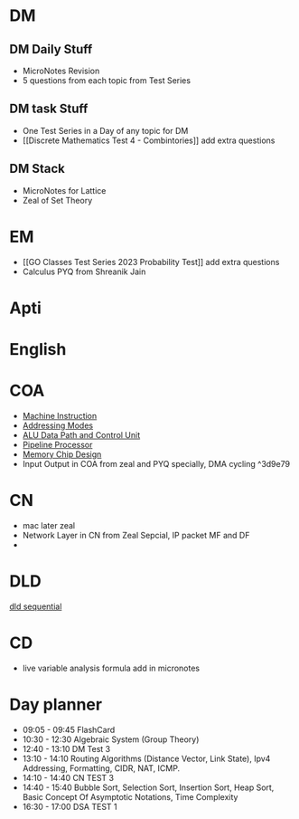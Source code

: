 # DM
## DM Daily Stuff
- MicroNotes Revision
- 5 questions from each topic from Test Series
## DM task Stuff
- One Test Series in a Day of any topic for DM
- [[Discrete Mathematics Test 4 - Combintories]] add extra questions
## DM Stack
- MicroNotes for Lattice 
- Zeal of Set Theory
# EM
- [[GO Classes Test Series 2023  Probability  Test]] add extra questions
- Calculus PYQ from Shreanik Jain

# Apti

# English

# COA
- [Machine Instruction](https://www.practicepaper.in/gate-cse/machine-instruction)
- [Addressing Modes](https://www.practicepaper.in/gate-cse/addressing-modes)
- [ALU Data Path and Control Unit](https://www.practicepaper.in/gate-cse/alu-data-path-and-control-unit)
- [Pipeline Processor](https://www.practicepaper.in/gate-cse/pipeline-processor)
- [Memory Chip Design](https://www.practicepaper.in/gate-cse/memory-chip-design)
- Input Output in COA from zeal and PYQ specially, DMA cycling
^3d9e79
# CN 
- mac later zeal
- Network Layer in CN from Zeal Sepcial, IP packet MF and DF
- 

# DLD
 [dld sequential ](https://www.youtube.com/watch?v=ziCkP4x7dAE)

# CD
- live variable analysis formula add in micronotes

# Day planner

- 09:05 - 09:45 FlashCard
- 10:30 - 12:30 Algebraic System (Group Theory)
- 12:40 - 13:10 DM Test 3
- 13:10 - 14:10 Routing Algorithms (Distance Vector, Link State), Ipv4 Addressing, Formatting, CIDR, NAT, ICMP.
- 14:10 - 14:40 CN TEST 3
- 14:40 - 15:40 Bubble Sort, Selection Sort, Insertion Sort, Heap Sort, Basic Concept Of Asymptotic Notations, Time Complexity
- 16:30 - 17:00 DSA TEST 1
